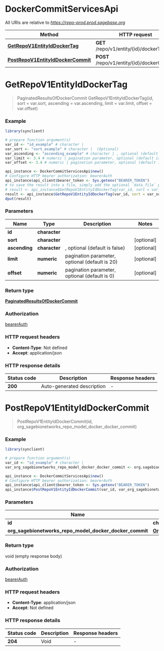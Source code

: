 # DockerCommitServicesApi

All URIs are relative to *https://repo-prod.prod.sagebase.org*

Method | HTTP request | Description
------------- | ------------- | -------------
[**GetRepoV1EntityIdDockerTag**](DockerCommitServicesApi.md#GetRepoV1EntityIdDockerTag) | **GET** /repo/v1/entity/{id}/dockerTag | 
[**PostRepoV1EntityIdDockerCommit**](DockerCommitServicesApi.md#PostRepoV1EntityIdDockerCommit) | **POST** /repo/v1/entity/{id}/dockerCommit | 


# **GetRepoV1EntityIdDockerTag**
> PaginatedResultsOfDockerCommit GetRepoV1EntityIdDockerTag(id, sort = var.sort, ascending = var.ascending, limit = var.limit, offset = var.offset)



### Example
```R
library(synclient)

# prepare function argument(s)
var_id <- "id_example" # character | 
var_sort <- "sort_example" # character |  (Optional)
var_ascending <- "ascending_example" # character | , optional (default is false) (Optional)
var_limit <- 3.4 # numeric | pagination parameter, optional (default is 20) (Optional)
var_offset <- 3.4 # numeric | pagination parameter, optional (default is 0) (Optional)

api_instance <- DockerCommitServicesApi$new()
# Configure HTTP bearer authorization: bearerAuth
api_instance$api_client$bearer_token <- Sys.getenv("BEARER_TOKEN")
# to save the result into a file, simply add the optional `data_file` parameter, e.g.
# result <- api_instance$GetRepoV1EntityIdDockerTag(var_id, sort = var_sort, ascending = var_ascending, limit = var_limit, offset = var_offsetdata_file = "result.txt")
result <- api_instance$GetRepoV1EntityIdDockerTag(var_id, sort = var_sort, ascending = var_ascending, limit = var_limit, offset = var_offset)
dput(result)
```

### Parameters

Name | Type | Description  | Notes
------------- | ------------- | ------------- | -------------
 **id** | **character**|  | 
 **sort** | **character**|  | [optional] 
 **ascending** | **character**| , optional (default is false) | [optional] 
 **limit** | **numeric**| pagination parameter, optional (default is 20) | [optional] 
 **offset** | **numeric**| pagination parameter, optional (default is 0) | [optional] 

### Return type

[**PaginatedResultsOfDockerCommit**](PaginatedResultsOfDockerCommit.md)

### Authorization

[bearerAuth](../README.md#bearerAuth)

### HTTP request headers

 - **Content-Type**: Not defined
 - **Accept**: application/json

### HTTP response details
| Status code | Description | Response headers |
|-------------|-------------|------------------|
| **200** | Auto-generated description |  -  |

# **PostRepoV1EntityIdDockerCommit**
> PostRepoV1EntityIdDockerCommit(id, org_sagebionetworks_repo_model_docker_docker_commit)



### Example
```R
library(synclient)

# prepare function argument(s)
var_id <- "id_example" # character | 
var_org_sagebionetworks_repo_model_docker_docker_commit <- org.sagebionetworks.repo.model.docker.DockerCommit$new("tag_example", "digest_example", "createdOn_example") # OrgSagebionetworksRepoModelDockerDockerCommit | 

api_instance <- DockerCommitServicesApi$new()
# Configure HTTP bearer authorization: bearerAuth
api_instance$api_client$bearer_token <- Sys.getenv("BEARER_TOKEN")
api_instance$PostRepoV1EntityIdDockerCommit(var_id, var_org_sagebionetworks_repo_model_docker_docker_commit)
```

### Parameters

Name | Type | Description  | Notes
------------- | ------------- | ------------- | -------------
 **id** | **character**|  | 
 **org_sagebionetworks_repo_model_docker_docker_commit** | [**OrgSagebionetworksRepoModelDockerDockerCommit**](OrgSagebionetworksRepoModelDockerDockerCommit.md)|  | 

### Return type

void (empty response body)

### Authorization

[bearerAuth](../README.md#bearerAuth)

### HTTP request headers

 - **Content-Type**: application/json
 - **Accept**: Not defined

### HTTP response details
| Status code | Description | Response headers |
|-------------|-------------|------------------|
| **204** | Void |  -  |

